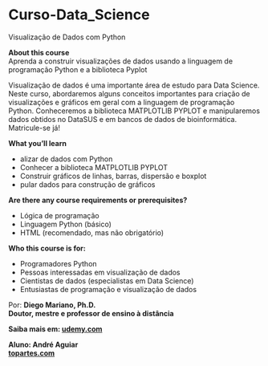 # Curso-Data_Science
 Visualização de Dados com Python

<b>About this course</b><br />
Aprenda a construir visualizações de dados usando a linguagem de programação Python e a biblioteca Pyplot

Visualização de dados é uma importante área de estudo para Data Science. Neste curso, abordaremos alguns conceitos importantes para criação de visualizações e gráficos em geral com a linguagem de programação Python. Conheceremos a biblioteca MATPLOTLIB PYPLOT e manipularemos dados obtidos no DataSUS e em bancos de dados de bioinformática. Matricule-se já!

<b>What you’ll learn</b>
<ul>
 <li>alizar de dados com Python</li>
 <li>Conhecer a biblioteca MATPLOTLIB PYPLOT</li>
 <li>Construir gráficos de linhas, barras, dispersão e boxplot</li>
 <li>pular dados para construção de gráficos</li>
</ul>
<b>Are there any course requirements or prerequisites?</b>
<ul>
 <li>Lógica de programação</li>
 <li>Linguagem Python (básico)</li>
 <li>HTML (recomendado, mas não obrigatório)</li>
</ul>
<b>Who this course is for:</b>
<ul>
 <li>Programadores Python</li>
 <li>Pessoas interessadas em visualização de dados</li>
 <li>Cientistas de dados (especialistas em Data Science)</li>
 <li>Entusiastas de programação e visualização de dados</li>
</ul>
Por: <b>Diego Mariano, Ph.D.<b><br />
Doutor, mestre e professor de ensino à distância<br />
 
Saiba mais em: [udemy.com](https://udemy.com/course/visualizacao-de-dados-com-python)
 
 Aluno: André Aguiar<br />
[topartes.com](http://topartes.com)
